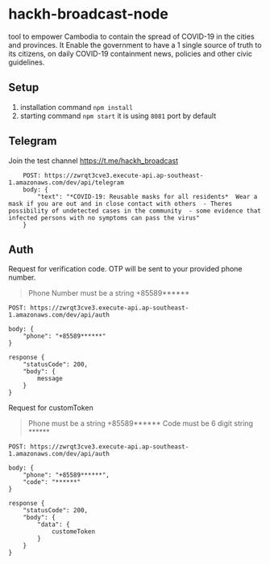 # hackh-broadcast-node

tool to empower Cambodia to contain the spread of COVID-19 in the cities and provinces. It Enable the government to have a 1 single source of truth to its citizens, on daily COVID-19 containment news, policies and other civic guidelines. 


## Setup

1. installation command `npm install`
2. starting command `npm start` it is using `8081` port by default

## Telegram 

Join the test channel https://t.me/hackh_broadcast

```
	POST: https://zwrqt3cve3.execute-api.ap-southeast-1.amazonaws.com/dev/api/telegram
	body: {
		"text": "*COVID-19: Reusable masks for all residents*  Wear a mask if you are out and in close contact with others  - Theres possibility of undetected cases in the community  - some evidence that infected persons with no symptoms can pass the virus"
	}
````

## Auth

Request for verification code. OTP will be sent to your provided phone number.
>Phone Number must be a string +85589******

```
POST: https://zwrqt3cve3.execute-api.ap-southeast-1.amazonaws.com/dev/api/auth

body: {
	"phone": "+85589******"
}

response {
	"statusCode": 200,
	"body": {
		message
	}
}
```

Request for customToken
>Phone must be a string +85589******
>Code must be 6 digit string ******
```
POST: https://zwrqt3cve3.execute-api.ap-southeast-1.amazonaws.com/dev/api/auth

body: {
	"phone": "+85589******",
	"code": "******"
}

response {
	"statusCode": 200,
	"body": {
		"data": {
			customeToken
		}
	}
}
``` 

